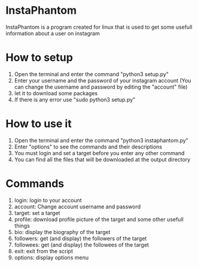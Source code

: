# InstaPhantom
InstaPhantom is a program created for linux that is used to get some usefull information about a user on instagram

# How to setup
1) Open the terminal and enter the command "python3 setup.py"
2) Enter your username and the password of your instagram account (You can change the username and password by editing the "account" file)
3) let it to download some packages
4) If there is any error use "sudo python3 setup.py"

# How to use it
1) Open the terminal and enter the command "python3 instaphantom.py"
2) Enter "options" to see the commands and their descriptions
3) You must login and set a target before you enter any other command
4) You can find all the files that will be downloaded at the output directory 

# Commands
1) login: login to your account
2) account: Change account username and password
3) target: set a target
4) profile: download profile picture of the target and some other usefull things
5) bio: display the biography of the target
6) followers: get (and display) the followers of the target
7) followees: get (and display) the followees of the target
8) exit: exit from the script
9) options: display options menu
